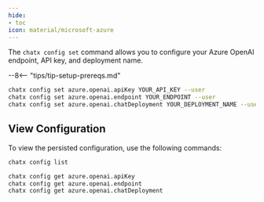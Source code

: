 ```yaml
---
hide:
- toc
icon: material/microsoft-azure
---
```


The `chatx config set` command allows you to configure your Azure OpenAI endpoint, API key, and deployment name.

--8<-- "tips/tip-setup-prereqs.md"

```bash title="Set up Azure OpenAI configuration"
chatx config set azure.openai.apiKey YOUR_API_KEY --user
chatx config set azure.openai.endpoint YOUR_ENDPOINT --user
chatx config set azure.openai.chatDeployment YOUR_DEPLOYMENT_NAME --user
```

## View Configuration

To view the persisted configuration, use the following commands:

```bash title="List all config values"
chatx config list
```

```bash title="View OpenAI config values"
chatx config get azure.openai.apiKey
chatx config get azure.openai.endpoint
chatx config get azure.openai.chatDeployment
```
